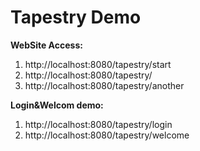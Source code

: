 # Tapestry Demo

**WebSite Access:** 
1. http://localhost:8080/tapestry/start 
2. http://localhost:8080/tapestry/
3. http://localhost:8080/tapestry/another

**Login&Welcom demo:** 
1. http://localhost:8080/tapestry/login 
2. http://localhost:8080/tapestry/welcome

